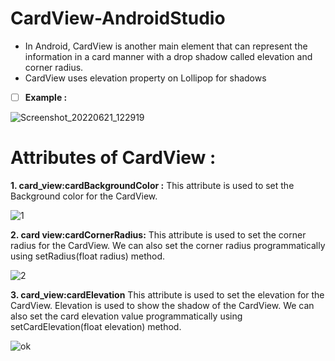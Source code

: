 # CardView-AndroidStudio
- In Android, CardView is another main element that can represent the information in a card manner with a drop shadow called elevation and corner radius.
- CardView uses elevation property on Lollipop for shadows

- [ ] **Example :**

![Screenshot_20220621_122919](https://user-images.githubusercontent.com/101108540/174736580-861de517-3fcb-4927-ac5f-9d8ca804707c.jpg)


# Attributes of CardView :

**1. card_view:cardBackgroundColor :** 
This attribute is used to set the Background color for the CardView. 

![1](https://user-images.githubusercontent.com/101108540/174738619-8f27db98-dd2b-4e11-8eba-49fd8cd72ae4.jpg)


**2. card view:cardCornerRadius:**
This attribute is used to set the corner radius for the CardView. We can also set the corner radius programmatically using setRadius(float radius) method.

![2](https://user-images.githubusercontent.com/101108540/174738644-34c0db17-81c5-4560-83d6-0d3a17d5dd8b.jpg)

**3. card_view:cardElevation**
This attribute is used to set the elevation for the CardView. Elevation is used to show the shadow of the CardView. We can also set the card elevation value programmatically using setCardElevation(float elevation) method.

![ok](https://user-images.githubusercontent.com/101108540/174740577-178f62ac-99cd-48ab-a083-fcfb75664017.jpg)

